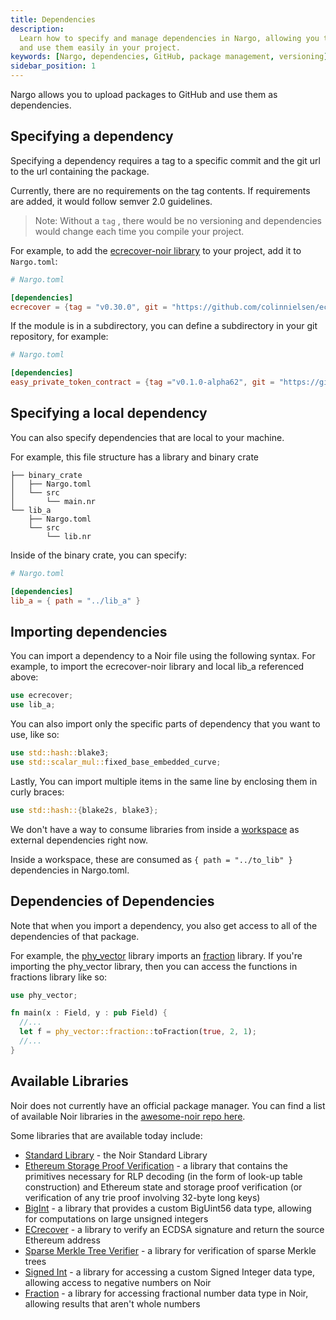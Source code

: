 ```yaml
---
title: Dependencies
description:
  Learn how to specify and manage dependencies in Nargo, allowing you to upload packages to GitHub
  and use them easily in your project.
keywords: [Nargo, dependencies, GitHub, package management, versioning]
sidebar_position: 1
---
```


Nargo allows you to upload packages to GitHub and use them as dependencies.

## Specifying a dependency

Specifying a dependency requires a tag to a specific commit and the git url to the url containing
the package.

Currently, there are no requirements on the tag contents. If requirements are added, it would follow
semver 2.0 guidelines.

> Note: Without a `tag` , there would be no versioning and dependencies would change each time you
> compile your project.

For example, to add the [ecrecover-noir library](https://github.com/colinnielsen/ecrecover-noir) to your project, add it to `Nargo.toml`:

```toml
# Nargo.toml

[dependencies]
ecrecover = {tag = "v0.30.0", git = "https://github.com/colinnielsen/ecrecover-noir"}
```

If the module is in a subdirectory, you can define a subdirectory in your git repository, for example:

```toml
# Nargo.toml

[dependencies]
easy_private_token_contract = {tag ="v0.1.0-alpha62", git = "https://github.com/AztecProtocol/aztec-packages", directory = "noir-contracts/contracts/easy_private_token_contract"}
```

## Specifying a local dependency

You can also specify dependencies that are local to your machine.

For example, this file structure has a library and binary crate

```tree
├── binary_crate
│   ├── Nargo.toml
│   └── src
│       └── main.nr
└── lib_a
    ├── Nargo.toml
    └── src
        └── lib.nr
```

Inside of the binary crate, you can specify:

```toml
# Nargo.toml

[dependencies]
lib_a = { path = "../lib_a" }
```

## Importing dependencies

You can import a dependency to a Noir file using the following syntax. For example, to import the
ecrecover-noir library and local lib_a referenced above:

```rust
use ecrecover;
use lib_a;
```

You can also import only the specific parts of dependency that you want to use, like so:

```rust
use std::hash::blake3;
use std::scalar_mul::fixed_base_embedded_curve;
```

Lastly, You can import multiple items in the same line by enclosing them in curly braces:

```rust
use std::hash::{blake2s, blake3};
```

We don't have a way to consume libraries from inside a [workspace](./workspaces.md) as external dependencies right now.

Inside a workspace, these are consumed as `{ path = "../to_lib" }` dependencies in Nargo.toml.

## Dependencies of Dependencies

Note that when you import a dependency, you also get access to all of the dependencies of that package.

For example, the [phy_vector](https://github.com/resurgencelabs/phy_vector) library imports an [fraction](https://github.com/resurgencelabs/fraction) library. If you're importing the phy_vector library, then you can access the functions in fractions library like so:

```rust
use phy_vector;

fn main(x : Field, y : pub Field) {
  //...
  let f = phy_vector::fraction::toFraction(true, 2, 1);
  //...
}
```

## Available Libraries

Noir does not currently have an official package manager. You can find a list of available Noir libraries in the [awesome-noir repo here](https://github.com/noir-lang/awesome-noir#libraries).

Some libraries that are available today include:

- [Standard Library](https://github.com/noir-lang/noir/tree/master/noir_stdlib) - the Noir Standard Library
- [Ethereum Storage Proof Verification](https://github.com/aragonzkresearch/noir-trie-proofs) - a library that contains the primitives necessary for RLP decoding (in the form of look-up table construction) and Ethereum state and storage proof verification (or verification of any trie proof involving 32-byte long keys)
- [BigInt](https://github.com/shuklaayush/noir-bigint) - a library that provides a custom BigUint56 data type, allowing for computations on large unsigned integers
- [ECrecover](https://github.com/colinnielsen/ecrecover-noir/tree/main) - a library to verify an ECDSA signature and return the source Ethereum address
- [Sparse Merkle Tree Verifier](https://github.com/vocdoni/smtverifier-noir/tree/main) - a library for verification of sparse Merkle trees
- [Signed Int](https://github.com/resurgencelabs/signed_int) - a library for accessing a custom Signed Integer data type, allowing access to negative numbers on Noir
- [Fraction](https://github.com/resurgencelabs/fraction) - a library for accessing fractional number data type in Noir, allowing results that aren't whole numbers
